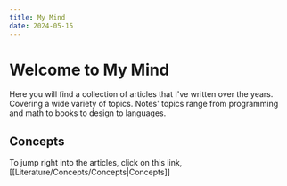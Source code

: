 ```yaml
---
title: My Mind
date: 2024-05-15
---
```


# Welcome to My Mind

Here you will find a collection of articles that I've written over the years. Covering a wide variety of topics. Notes' topics range from programming and math to books to design to languages. 

## Concepts

To jump right into the articles, click on this link, [[Literature/Concepts/Concepts|Concepts]]

